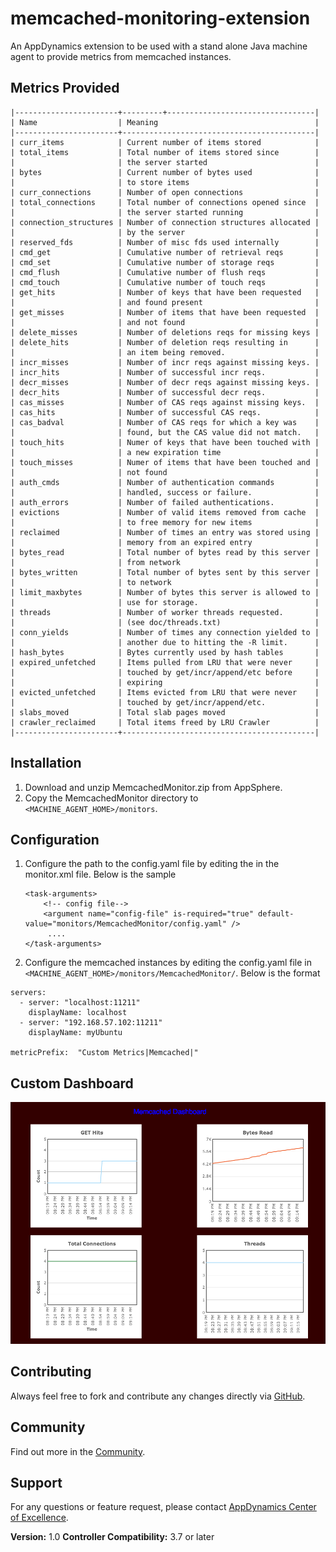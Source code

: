 memcached-monitoring-extension
==============================
An AppDynamics extension to be used with a stand alone Java machine agent to provide metrics from memcached instances.

## Metrics Provided ##
```
|-----------------------+---------+---------------------------------|
| Name                  | Meaning                                   |
|-----------------------+-------------------------------------------|
| curr_items            | Current number of items stored            |
| total_items           | Total number of items stored since        |
|                       | the server started                        |
| bytes                 | Current number of bytes used              |
|                       | to store items                            |
| curr_connections      | Number of open connections                |
| total_connections     | Total number of connections opened since  |
|                       | the server started running                |
| connection_structures | Number of connection structures allocated |
|                       | by the server                             |
| reserved_fds          | Number of misc fds used internally        |
| cmd_get               | Cumulative number of retrieval reqs       |
| cmd_set               | Cumulative number of storage reqs         |
| cmd_flush             | Cumulative number of flush reqs           |
| cmd_touch             | Cumulative number of touch reqs           |
| get_hits              | Number of keys that have been requested   |
|                       | and found present                         |
| get_misses            | Number of items that have been requested  |
|                       | and not found                             |
| delete_misses         | Number of deletions reqs for missing keys |
| delete_hits           | Number of deletion reqs resulting in      |
|                       | an item being removed.                    |
| incr_misses           | Number of incr reqs against missing keys. |
| incr_hits             | Number of successful incr reqs.           |
| decr_misses           | Number of decr reqs against missing keys. |
| decr_hits             | Number of successful decr reqs.           |
| cas_misses            | Number of CAS reqs against missing keys.  |
| cas_hits              | Number of successful CAS reqs.            |
| cas_badval            | Number of CAS reqs for which a key was    |
|                       | found, but the CAS value did not match.   |
| touch_hits            | Numer of keys that have been touched with |
|                       | a new expiration time                     |
| touch_misses          | Numer of items that have been touched and |
|                       | not found                                 |
| auth_cmds             | Number of authentication commands         |
|                       | handled, success or failure.              |
| auth_errors           | Number of failed authentications.         |
| evictions             | Number of valid items removed from cache  |
|                       | to free memory for new items              |
| reclaimed             | Number of times an entry was stored using |
|                       | memory from an expired entry              |
| bytes_read            | Total number of bytes read by this server |
|                       | from network                              |
| bytes_written         | Total number of bytes sent by this server |
|                       | to network                                |
| limit_maxbytes        | Number of bytes this server is allowed to |
|                       | use for storage.                          |
| threads               | Number of worker threads requested.       |
|                       | (see doc/threads.txt)                     |
| conn_yields           | Number of times any connection yielded to |
|                       | another due to hitting the -R limit.      |
| hash_bytes            | Bytes currently used by hash tables       |
| expired_unfetched     | Items pulled from LRU that were never     |
|                       | touched by get/incr/append/etc before     |
|                       | expiring                                  |
| evicted_unfetched     | Items evicted from LRU that were never    |
|                       | touched by get/incr/append/etc.           |
| slabs_moved           | Total slab pages moved                    |
| crawler_reclaimed     | Total items freed by LRU Crawler          |
|-----------------------+-------------------------------------------|
```
## Installation ##

1. Download and unzip MemcachedMonitor.zip from AppSphere.
2. Copy the MemcachedMonitor directory to `<MACHINE_AGENT_HOME>/monitors`.


## Configuration ##
1. Configure the path to the config.yaml file by editing the <task-arguments> in the monitor.xml file. Below is the sample

     ```
     <task-arguments>
         <!-- config file-->
         <argument name="config-file" is-required="true" default-value="monitors/MemcachedMonitor/config.yaml" />
          ....
     </task-arguments>

     ```

2. Configure the memcached instances by editing the config.yaml file in `<MACHINE_AGENT_HOME>/monitors/MemcachedMonitor/`. Below is the format

  ```
  servers:
    - server: "localhost:11211"
      displayName: localhost
    - server: "192.168.57.102:11211"
      displayName: myUbuntu

  metricPrefix:  "Custom Metrics|Memcached|"
  ```

## Custom Dashboard ##
![](https://raw.githubusercontent.com/Appdynamics/memcached-monitoring-extension/master/memcached-dashboard.png?token=7142645__eyJzY29wZSI6IlJhd0Jsb2I6QXBwZHluYW1pY3MvbWVtY2FjaGVkLW1vbml0b3JpbmctZXh0ZW5zaW9uL21hc3Rlci9tZW1jYWNoZWQtZGFzaGJvYXJkLnBuZyIsImV4cGlyZXMiOjEzOTg4MDc5MDh9--1f7ec9a9e4c72826204e1a7adb8ac5d0f5e879b8)

## Contributing ##

Always feel free to fork and contribute any changes directly via [GitHub][].

## Community ##

Find out more in the [Community][].

## Support ##

For any questions or feature request, please contact [AppDynamics Center of Excellence][].

**Version:** 1.0
**Controller Compatibility:** 3.7 or later

[GitHub]: https://github.com/Appdynamics/memcached-monitoring-extension
[Community]: http://community.appdynamics.com/
[AppDynamics Center of Excellence]: mailto:ace-request@appdynamics.com
